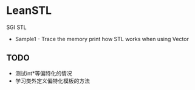 # LeanSTL
SGI STL

* Sample1 - Trace the memory
print how STL works when using Vector


## TODO

* 测试int*等偏特化的情况
* 学习类外定义偏特化模板的方法